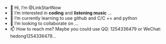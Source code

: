 - 👋 Hi, I’m @LinkStartNow
- 👀 I’m interested in **coding** and **listening music** ...
- 🌱 I’m currently learning to use github and C/C ++ and python
- 💞️ I’m looking to collaborate on ...
- 📫 How to reach me? Maybe you could use QQ: 1254336479 or WeChat: hedong1254336479...

<!---
LinkStartNow/LinkStartNow is a ✨ special ✨ repository because its `README.md` (this file) appears on your GitHub profile.
You can click the Preview link to take a look at your changes.
--->
